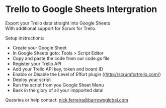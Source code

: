 # Trello to Google Sheets Intergration
Export your Trello data straight into Google Sheets</br>
With additional support for Scrum for Trello.

Setup instructions:
- Create your Google Sheet
- In Google Sheets goto: Tools > Script Editor
- Copy and paste the code from our code.gs file
- Register your Trello API
- Add your Trello API key, token and board ID
- Enable or Disable the Level of Effort plugin ((http://scrumfortrello.com/)
- Deploy your script
- Run the script from you Google Sheet Menu
- Bask in the glory of all your impported data!

Quesries or help contact: nick.ferreira@barrowsglobal.com
